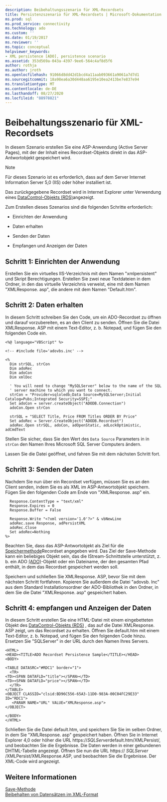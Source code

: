 ```yaml
---
description: Beibehaltungsszenario für XML-Recordsets
title: Persistenzszenario für XML-Recordsets | Microsoft-Dokumentation
ms.prod: sql
ms.prod_service: connectivity
ms.technology: ado
ms.custom: ''
ms.date: 01/19/2017
ms.reviewer: ''
ms.topic: conceptual
helpviewer_keywords:
- XML persistence [ADO], persistence scenario
ms.assetid: 353d569a-043a-4397-9ee6-564c4af8d5f6
author: rothja
ms.author: jroth
ms.openlocfilehash: 91066d8dd42d1bcd4a11aab093661a9061a7d7d1
ms.sourcegitcommit: 18a98ea6a30d448aa6195e10ea2413be7e837e94
ms.translationtype: MT
ms.contentlocale: de-DE
ms.lasthandoff: 08/27/2020
ms.locfileid: "88978821"
---
```

# <a name="xml-recordset-persistence-scenario"></a>Beibehaltungsszenario für XML-Recordsets
In diesem Szenario erstellen Sie eine ASP-Anwendung (Active Server Pages), mit der der Inhalt eines Recordset-Objekts direkt in das ASP-Antwortobjekt gespeichert wird.  
  
> [!NOTE]
>  Für dieses Szenario ist es erforderlich, dass auf dem Server Internet Information Server 5,0 (IIS) oder höher installiert ist.  
  
 Das zurückgegebene Recordset wird in Internet Explorer unter Verwendung eines [DataControl-Objekts (RDS)](../../reference/rds-api/datacontrol-object-rds.md)angezeigt.  
  
 Zum Erstellen dieses Szenarios sind die folgenden Schritte erforderlich:  
  
-   Einrichten der Anwendung  
  
-   Daten erhalten  
  
-   Senden der Daten  
  
-   Empfangen und Anzeigen der Daten  
  
## <a name="step-1-set-up-the-application"></a>Schritt 1: Einrichten der Anwendung  
 Erstellen Sie ein virtuelles IIS-Verzeichnis mit dem Namen "xmlpersistent" und Skript Berechtigungen. Erstellen Sie zwei neue Textdateien in dem Ordner, in den das virtuelle Verzeichnis verweist, eine mit dem Namen "XMLResponse. asp", die andere mit dem Namen "Default.htm".  
  
## <a name="step-2-get-the-data"></a>Schritt 2: Daten erhalten  
 In diesem Schritt schreiben Sie den Code, um ein ADO-Recordset zu öffnen und darauf vorzubereiten, es an den Client zu senden. Öffnen Sie die Datei XMLResponse. ASP mit einem Text-Editor, z. b. Notepad, und fügen Sie den folgenden Code ein.  
  
```  
<%@ language="VBScript" %>  
  
<!-- #include file='adovbs.inc' -->  
  
<%  
  Dim strSQL, strCon  
  Dim adoRec   
  Dim adoCon   
  Dim xmlDoc   
  
  ' You will need to change "MySQLServer" below to the name of the SQL   
  ' server machine to which you want to connect.  
  strCon = "Provider=sqloledb;Data Source=MySQLServer;Initial Catalog=Pubs;Integrated Security=SSPI;"  
  Set adoCon = server.createObject("ADODB.Connection")  
  adoCon.Open strCon  
  
  strSQL = "SELECT Title, Price FROM Titles ORDER BY Price"  
  Set adoRec = Server.CreateObject("ADODB.Recordset")  
  adoRec.Open strSQL, adoCon, adOpenStatic, adLockOptimistic, adCmdText  
```  
  
 Stellen Sie sicher, dass Sie den Wert des `Data Source` Parameters in in `strCon` den Namen Ihres Microsoft SQL Server Computers ändern.  
  
 Lassen Sie die Datei geöffnet, und fahren Sie mit dem nächsten Schritt fort.  
  
## <a name="step-3-send-the-data"></a>Schritt 3: Senden der Daten  
 Nachdem Sie nun über ein Recordset verfügen, müssen Sie es an den Client senden, indem Sie es als XML im ASP-Antwortobjekt speichern. Fügen Sie den folgenden Code am Ende von "XMLResponse. asp" ein.  
  
```  
  Response.ContentType = "text/xml"  
  Response.Expires = 0  
  Response.Buffer = False  
  
  Response.Write "<?xml version='1.0'?>" & vbNewLine  
  adoRec.save Response, adPersistXML  
  adoRec.Close  
  Set adoRec=Nothing  
%>  
```  
  
 Beachten Sie, dass das ASP-Antwortobjekt als Ziel für die [Speichermethode](../../reference/ado-api/save-method.md)Recordset angegeben wird. Das Ziel der Save-Methode kann ein beliebiges Objekt sein, das die IStream-Schnittstelle unterstützt, z. b. ein ADO [(ADO)](../../reference/ado-api/stream-object-ado.md)-Objekt oder ein Dateiname, der den gesamten Pfad enthält, in dem das Recordset gespeichert werden soll.  
  
 Speichern und schließen Sie XMLResponse. ASP, bevor Sie mit dem nächsten Schritt fortfahren. Kopieren Sie außerdem die Datei "adovsb. Inc" aus dem Standard Installationsordner der ADO-Bibliothek in den Ordner, in dem Sie die Datei "XMLResponse. asp" gespeichert haben.  
  
## <a name="step-4-receive-and-display-the-data"></a>Schritt 4: empfangen und Anzeigen der Daten  
 In diesem Schritt erstellen Sie eine HTML-Datei mit einem eingebetteten Objekt des [DataControl-Objekts (RDS)](../../reference/rds-api/datacontrol-object-rds.md) , das auf die Datei XMLResponse. ASP zeigt, um das Recordset zu erhalten. Öffnen Sie default.htm mit einem Text-Editor, z. b. Notepad, und fügen Sie den folgenden Code hinzu. Ersetzen Sie "SQLServer" in der URL durch den Namen Ihres Servers.  
  
```  
<HTML>  
<HEAD><TITLE>ADO Recordset Persistence Sample</TITLE></HEAD>  
<BODY>  
  
<TABLE DATASRC="#RDC1" border="1">  
  <TR>  
<TD><SPAN DATAFLD="title"></SPAN></TD>  
<TD><SPAN DATAFLD="price"></SPAN></TD>  
  </TR>  
</TABLE>  
<OBJECT CLASSID="clsid:BD96C556-65A3-11D0-983A-00C04FC29E33" ID="RDC1">  
   <PARAM NAME="URL" VALUE="XMLResponse.asp">  
</OBJECT>  
  
</BODY>  
</HTML>  
```  
  
 Schließen Sie die Datei default.htm, und speichern Sie Sie im selben Ordner, in dem Sie "XMLResponse. asp" gespeichert haben. Öffnen Sie in Internet Explorer 4,0 oder höher die URL https://*SQLServer*default.htm/XMLPersist/, und beobachten Sie die Ergebnisse. Die Daten werden in einer gebundenen DHTML-Tabelle angezeigt. Öffnen Sie nun die URL https:// *SQLServer* /XMLPersist/XMLResponse.ASP, und beobachten Sie die Ergebnisse. Der XML-Code wird angezeigt.  
  
## <a name="see-also"></a>Weitere Informationen  
 [Save-Methode](../../reference/ado-api/save-method.md)   
 [Beibehalten von Datensätzen im XML-Format](./persisting-records-in-xml-format.md)